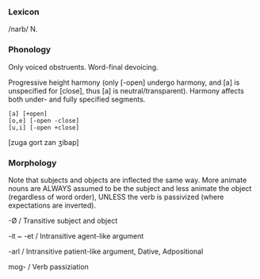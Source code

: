 ### Lexicon

/narb/ N. 

### Phonology

Only voiced obstruents. Word-final devoicing.

Progressive height harmony (only \[-open] undergo harmony, and \[a] is unspecified for \[close], thus \[a] is neutral/transparent). Harmony affects both under- and fully specified segments.
```
[a] [+open]
[o,e] [-open -close]
[u,i] [-open +close]
```

\[zuga gort zan ʒibap]

### Morphology

Note that subjects and objects are inflected the same way. More animate nouns are ALWAYS assumed to be the subject and less animate the object (regardless of word order), UNLESS the verb is passivized (where expectations are inverted).

-Ø / Transitive subject and object

-it ~ -et / Intransitive agent-like argument

-arl / Intransitive patient-like argument, Dative, Adpositional

mog- / Verb passiziation
